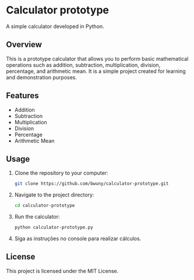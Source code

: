 # Calculator prototype

A simple calculator developed in Python.

## Overview

This is a prototype calculator that allows you to perform basic mathematical operations such as addition, subtraction, multiplication, division, percentage, and arithmetic mean. It is a simple project created for learning and demonstration purposes.

## Features

- Addition
- Subtraction
- Multiplication
- Division
- Percentage
- Arithmetic Mean

## Usage

1. Clone the repository to your computer:
   ```bash
   git clone https://github.com/bwuny/calculator-prototype.git
   ```
2. Navigate to the project directory:
	```bash
	cd calculator-prototype
	```
3. Run the calculator:
	```bash
	python calculator-prototype.py
	```
4. Siga as instruções no console para realizar cálculos.

## License
This project is licensed under the MIT License.